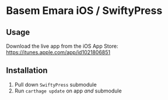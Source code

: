 # Basem Emara iOS / SwiftyPress

## Usage

Download the live app from the iOS App Store: https://itunes.apple.com/app/id1021806851

## Installation

1. Pull down `SwiftyPress` submodule
2. Run `carthage update` on app *and* submodule
